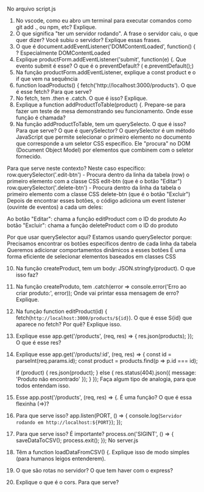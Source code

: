 No arquivo script.js

1) No vscode, como eu abro um terminal para executar comandos como git add ., ou npm, etc? Explique.
2) O que significa "ter um servidor rodando". A frase o servidor caiu, o que quer dizer? Você subiu o servidor? Explique essas frases.
3) O que é document.addEventListener('DOMContentLoaded', function() { ? Especialmente DOMContentLoaded
4) Explique  productForm.addEventListener('submit', function(e) {. Que evento submit é esse? O que é o preventDefault? ( e.preventDefault();)
5) Na função productForm.addEventListener, explique a const product e o if que vem na sequência
6)  function loadProducts() {
        fetch('http://localhost:3000/products'). O que é esse fetch? Para que serve?
7) No fetch, tem .then e .catch. O que é isso? Explique.
8) Explique a function addProductToTable(product) {. Prepare-se para fazer um teste de mesa demonstrando seu funcionamento. Onde esse função é chamada?
9) Na função addProductToTable, tem um querySelecto. O que é isso? Para que serve?
O que é querySelector? O querySelector é um método JavaScript que permite selecionar o primeiro elemento no documento que corresponde a um seletor CSS específico. Ele "procura" no DOM (Document Object Model) por elementos que combinem com o seletor fornecido.

Para que serve neste contexto?
Neste caso específico:
row.querySelector('.edit-btn') - Procura dentro da linha da tabela (row) o primeiro elemento com a classe CSS edit-btn (que é o botão "Editar")
row.querySelector('.delete-btn') - Procura dentro da linha da tabela o primeiro elemento com a classe CSS delete-btn (que é o botão "Excluir")
Depois de encontrar esses botões, o código adiciona um event listener (ouvinte de eventos) a cada um deles:

Ao botão "Editar": chama a função editProduct com o ID do produto
Ao botão "Excluir": chama a função deleteProduct com o ID do produto

Por que usar querySelector aqui?
Estamos usando querySelector porque:
Precisamos encontrar os botões específicos dentro de cada linha da tabela
Queremos adicionar comportamentos dinâmicos a esses botões
É uma forma eficiente de selecionar elementos baseados em classes CSS

10) Na função createProduct, tem um body: JSON.stringfy(product). O que isso faz?
11) Na função createProduto, tem .catch(error => console.error('Erro ao criar produto:', error)); Onde vai printar essa mensagem de erro? Explique.
12) Na função function editProduct(id) {
        fetch(`http://localhost:3000/products/${id}`). O que é esse S{id} que aparece no fetch? Por quê? Explique isso.
13) Explique esse app.get('/products', (req, res) => {
    res.json(products);
});
O que é esse res? 
14) Explique esse app.get('/products/:id', (req, res) => {
    const id = parseInt(req.params.id);
    const product = products.find(p => p.id === id);

    if (product) {
        res.json(product);
    } else {
        res.status(404).json({ message: 'Produto não encontrado' });
    }
});
Faça algum tipo de analogia, para que todos entendam isso.
15) Esse app.post('/products', (req, res) => {. É uma função? O que é essa flexinha (=>)?
16) Para que serve isso?
     app.listen(PORT, () => {
    console.log(`Servidor rodando em http://localhost:${PORT}`);
});

17) Para que serve isso? É importante?
 process.on('SIGINT', () => {
    saveDataToCSV();
    process.exit();
});
No server.js
18) Têm a function loadDataFromCSV() {. Explique isso de modo simples (para humanos leigos entenderem).
19) O que são rotas no servidor? O que tem haver com o express?
20) Explique o que é o cors. Para que serve? 
